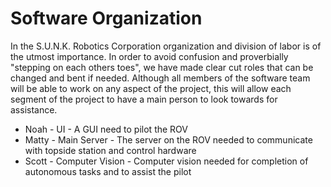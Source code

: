 
# Software Organization

In the S.U.N.K. Robotics Corporation organization and division of labor is of the utmost importance. In order to avoid confusion and proverbially "stepping on each others toes", we have made clear cut roles that can be changed and bent if needed. Although all members of the software team will be able to work on any aspect of the project, this will allow each segment of the project to have a main person to look towards for assistance.

* Noah - UI - A GUI need to pilot the ROV
* Matty - Main Server - The server on the ROV needed to communicate with topside station and control hardware
* Scott - Computer Vision - Computer vision needed for completion of autonomous tasks and to assist the pilot  
